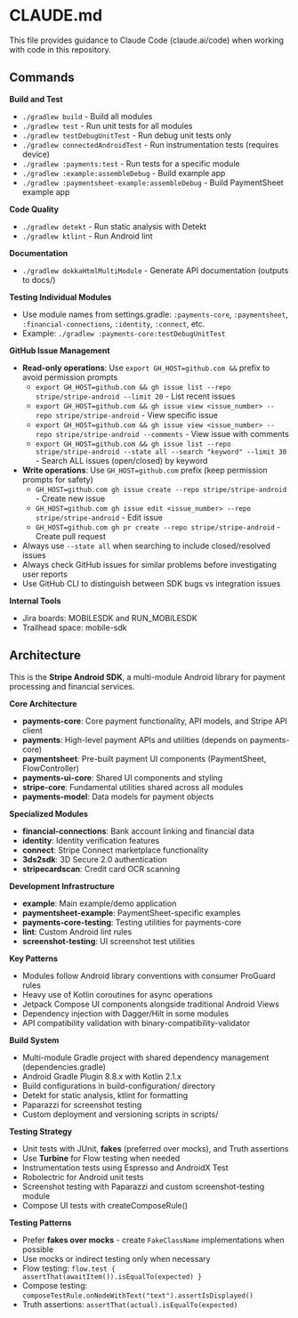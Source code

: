 # CLAUDE.md

This file provides guidance to Claude Code (claude.ai/code) when working with code in this repository.

## Commands

**Build and Test**
- `./gradlew build` - Build all modules
- `./gradlew test` - Run unit tests for all modules
- `./gradlew testDebugUnitTest` - Run debug unit tests only
- `./gradlew connectedAndroidTest` - Run instrumentation tests (requires device)
- `./gradlew :payments:test` - Run tests for a specific module
- `./gradlew :example:assembleDebug` - Build example app
- `./gradlew :paymentsheet-example:assembleDebug` - Build PaymentSheet example app

**Code Quality**
- `./gradlew detekt` - Run static analysis with Detekt
- `./gradlew ktlint` - Run Android lint

**Documentation**
- `./gradlew dokkaHtmlMultiModule` - Generate API documentation (outputs to docs/)

**Testing Individual Modules**
- Use module names from settings.gradle: `:payments-core`, `:paymentsheet`, `:financial-connections`, `:identity`, `:connect`, etc.
- Example: `./gradlew :payments-core:testDebugUnitTest`

**GitHub Issue Management**
- **Read-only operations**: Use `export GH_HOST=github.com &&` prefix to avoid permission prompts
  - `export GH_HOST=github.com && gh issue list --repo stripe/stripe-android --limit 20` - List recent issues
  - `export GH_HOST=github.com && gh issue view <issue_number> --repo stripe/stripe-android` - View specific issue
  - `export GH_HOST=github.com && gh issue view <issue_number> --repo stripe/stripe-android --comments` - View issue with comments
  - `export GH_HOST=github.com && gh issue list --repo stripe/stripe-android --state all --search "keyword" --limit 30` - Search ALL issues (open/closed) by keyword
- **Write operations**: Use `GH_HOST=github.com` prefix (keep permission prompts for safety)
  - `GH_HOST=github.com gh issue create --repo stripe/stripe-android` - Create new issue
  - `GH_HOST=github.com gh issue edit <issue_number> --repo stripe/stripe-android` - Edit issue
  - `GH_HOST=github.com gh pr create --repo stripe/stripe-android` - Create pull request
- Always use `--state all` when searching to include closed/resolved issues
- Always check GitHub issues for similar problems before investigating user reports
- Use GitHub CLI to distinguish between SDK bugs vs integration issues

**Internal Tools**
- Jira boards: MOBILESDK and RUN_MOBILESDK
- Trailhead space: mobile-sdk

## Architecture

This is the **Stripe Android SDK**, a multi-module Android library for payment processing and financial services.

**Core Architecture**
- **payments-core**: Core payment functionality, API models, and Stripe API client
- **payments**: High-level payment APIs and utilities (depends on payments-core)
- **paymentsheet**: Pre-built payment UI components (PaymentSheet, FlowController)
- **payments-ui-core**: Shared UI components and styling
- **stripe-core**: Fundamental utilities shared across all modules
- **payments-model**: Data models for payment objects

**Specialized Modules**
- **financial-connections**: Bank account linking and financial data
- **identity**: Identity verification features
- **connect**: Stripe Connect marketplace functionality
- **3ds2sdk**: 3D Secure 2.0 authentication
- **stripecardscan**: Credit card OCR scanning

**Development Infrastructure**
- **example**: Main example/demo application
- **paymentsheet-example**: PaymentSheet-specific examples
- **payments-core-testing**: Testing utilities for payments-core
- **lint**: Custom Android lint rules
- **screenshot-testing**: UI screenshot test utilities

**Key Patterns**
- Modules follow Android library conventions with consumer ProGuard rules
- Heavy use of Kotlin coroutines for async operations
- Jetpack Compose UI components alongside traditional Android Views
- Dependency injection with Dagger/Hilt in some modules
- API compatibility validation with binary-compatibility-validator

**Build System**
- Multi-module Gradle project with shared dependency management (dependencies.gradle)
- Android Gradle Plugin 8.8.x with Kotlin 2.1.x
- Build configurations in build-configuration/ directory
- Detekt for static analysis, ktlint for formatting
- Paparazzi for screenshot testing
- Custom deployment and versioning scripts in scripts/

**Testing Strategy**
- Unit tests with JUnit, **fakes** (preferred over mocks), and Truth assertions  
- Use **Turbine** for Flow testing when needed
- Instrumentation tests using Espresso and AndroidX Test
- Robolectric for Android unit tests  
- Screenshot testing with Paparazzi and custom screenshot-testing module
- Compose UI tests with createComposeRule()

**Testing Patterns**
- Prefer **fakes over mocks** - create `FakeClassName` implementations when possible
- Use mocks or indirect testing only when necessary
- Flow testing: `flow.test { assertThat(awaitItem()).isEqualTo(expected) }`
- Compose testing: `composeTestRule.onNodeWithText("text").assertIsDisplayed()`
- Truth assertions: `assertThat(actual).isEqualTo(expected)`